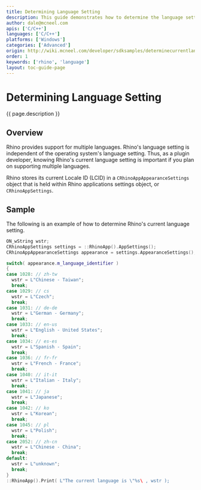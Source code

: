```yaml
---
title: Determining Language Setting
description: This guide demonstrates how to determine the language setting when developing localized C/C++ plugins.
author: dale@mcneel.com
apis: ['C/C++']
languages: ['C/C++']
platforms: ['Windows']
categories: ['Advanced']
origin: http://wiki.mcneel.com/developer/sdksamples/determinecurrentlanguage
order: 1
keywords: ['rhino', 'language']
layout: toc-guide-page
---
```


# Determining Language Setting

{{ page.description }}

## Overview

Rhino provides support for multiple languages.  Rhino's language setting is independent of the operating system's language setting.  Thus, as a plugin developer, knowing Rhino's current language setting is important if you plan on supporting multiple languages.

Rhino stores its current Locale ID (LCID) in a `CRhinoAppAppearanceSettings` object that is held within Rhino applications settings object, or `CRhinoAppSettings`.

## Sample

The following is an example of how to determine Rhino's current language setting.

```cpp
ON_wString wstr;
CRhinoAppSettings settings = ::RhinoApp().AppSettings();
CRhinoAppAppearanceSettings appearance = settings.AppearanceSettings();

switch( appearance.m_language_identifier )
{
case 1028: // zh-tw
  wstr = L"Chinese - Taiwan";
  break;
case 1029: // cs
  wstr = L"Czech";
  break;
case 1031: // de-de
  wstr = L"German - Germany";
  break;
case 1033: // en-us
  wstr = L"English - United States";
  break;
case 1034: // es-es
  wstr = L"Spanish - Spain";
  break;
case 1036: // fr-fr
  wstr = L"French - France";
  break;
case 1040: // it-it
  wstr = L"Italian - Italy";
  break;
case 1041: // ja
  wstr = L"Japanese";
  break;
case 1042: // ko
  wstr = L"Korean";
  break;
case 1045: // pl
  wstr = L"Polish";
  break;
case 2052: // zh-cn
  wstr = L"Chinese - China";
  break;
default:
  wstr = L"unknown";
  break;
}
::RhinoApp().Print( L"The current language is \"%s\ , wstr );
```
